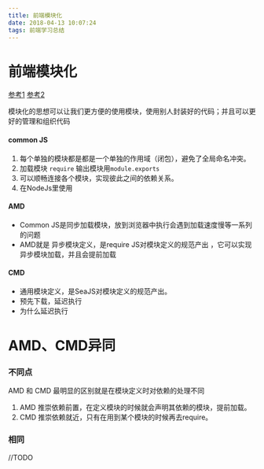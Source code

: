 ```yaml
---
title: 前端模块化
date: 2018-04-13 10:07:24
tags: 前端学习总结
---
```


# 前端模块化

[参考1](https://www.cnblogs.com/qianshui/p/5216580.html)
[参考2](https://www.cnblogs.com/futai/p/5258349.html)

模块化的思想可以让我们更方便的使用模块，使用别人封装好的代码；并且可以更好的管理和组织代码

#### common JS 

1. 每个单独的模块都是都是一个单独的作用域（闭包），避免了全局命名冲突。
2. 加载模块 `require`  输出模块用`module.exports` 
3. 可以顺畅连接各个模块，实现彼此之间的依赖关系。
4. 在NodeJs里使用

#### AMD

- Common JS是同步加载模块，放到浏览器中执行会遇到加载速度慢等一系列的问题
- AMD就是 异步模块定义，是require JS对模块定义的规范产出 ，它可以实现异步模块加载，并且会提前加载

#### CMD

- 通用模块定义，是SeaJS对模块定义的规范产出。
- 预先下载，延迟执行
- 为什么延迟执行

# AMD、CMD异同

### 不同点

AMD 和 CMD 最明显的区别就是在模块定义时对依赖的处理不同

1. AMD 推崇依赖前置，在定义模块的时候就会声明其依赖的模块，提前加载。
2. CMD 推崇依赖就近，只有在用到某个模块的时候再去require。

### 相同
//TODO

